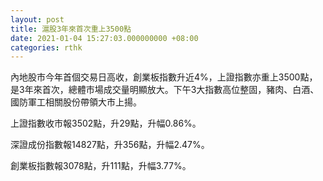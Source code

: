 ```yaml
---
layout: post
title: 滬股3年來首次重上3500點
date: 2021-01-04 15:27:03.000000000 +08:00
categories: rthk
---
```


內地股市今年首個交易日高收，創業板指數升近4%，上證指數亦重上3500點，是3年來首次，總體市場成交量明顯放大。下午3大指數高位整固，豬肉、白酒、國防軍工相關股份帶領大市上揚。

上證指數收市報3502點，升29點，升幅0.86%。

深證成份指數報14827點，升356點，升幅2.47%。

創業板指數報3078點，升111點，升幅3.77%。
